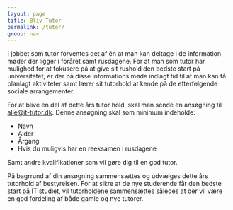 ```yaml
---
layout: page
title: Bliv Tutor
permalink: /tutor/
group: nav
---
```


I jobbet som tutor forventes det af én at man kan deltage i de information møder der ligger i foråret samt rusdagene. For at man som tutor har mulighed for at fokusere på at give sit rushold den bedste start på universitetet, er der på disse informations møde indlagt tid til at man kan få planlagt aktiviteter samt lærer sit tutorhold at kende på de efterfølgende sociale arrangementer. 

For at blive en del af dette års tutor hold, skal man sende en ansøgning til alle@it-tutor.dk. 
Denne ansøgning skal som minimum indeholde:

- Navn 
- Alder 
- Årgang  
- Hvis du muligvis har en reeksamen i rusdagene

Samt andre kvalifikationer som vil gøre dig til en god tutor. 

På bagrrund af din ansøgning sammensættes og udvælges dette års tutorhold af bestyrelsen. For at sikre at de nye studerende får den bedste start på IT studiet, vil tutorholdene sammensættes således at der vil være en god fordeling af både gamle og nye tutorer. 



